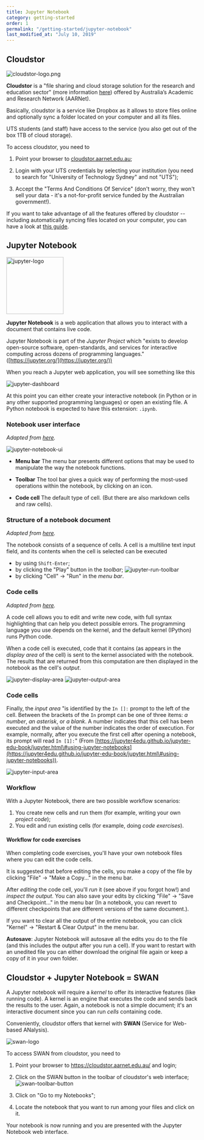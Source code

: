 ```yaml
---
title: Jupyter Notebook
category: getting-started
order: 1
permalink: "/getting-started/jupyter-notebook"
last_modified_at: "July 10, 2019"
---
```


## Cloudstor

![cloudstor-logo.png](https://cloudstor.aarnet.edu.au/plus/s/pwXdzeYzcZPxqw9/download)

**Cloudstor** is a "file sharing and cloud storage solution for the research and education sector" (more information [here](https://www.aarnet.edu.au/network-and-services/cloud-services-applications/cloudstor)) offered by Australia’s Academic and Research Network (AARNet).

Basically, cloudstor is a service like Dropbox as it allows to store files online and optionally sync a folder located on your computer and all its files. 

UTS students (and staff) have access to the service (you also get out of the box 1TB of cloud storage).
  

To access cloudstor, you need to

1. Point your browser to [cloudstor.aarnet.edu.au](https://cloudstor.aarnet.edu.au/);

2. Login with your UTS credentials by selecting your institution (you need to search for "University of Technology Sydney" and not "UTS");

3. Accept the "Terms And Conditions Of Service" (don't worry, they won't sell your data - it's a not-for-profit service funded by the Australian government!).

If you want to take advantage of all the features offered by cloudstor --  including automatically syncing files located on your computer, you can have a look at [this guide](https://support.aarnet.edu.au/hc/en-us/articles/227469547-CloudStor-Getting-Started-Guide).

## Jupyter Notebook

<img src="https://cloudstor.aarnet.edu.au/plus/s/wp8ozshID6Aq2rF/download" alt="jupyter-logo" width="150">
  
**Jupyter Notebook** is a web application that allows you to interact with a document that contains live code.

Jupyter Notebook is part of the *Jupyter Project* which "exists to develop open-source software, open-standards, and services for interactive computing across dozens of programming languages." ([https://jupyter.org/](https://jupyter.org/))

When you reach a Jupyter web application, you will see something like this
  
![jupyter-dashboard](https://cloudstor.aarnet.edu.au/plus/s/Q3NPc7B5cv5Tuey/download)

At this point you can either create your interactive notebook (in Python or in any other supported programming languages) or open an existing file. A Python notebook is expected to have this extension: `.ipynb`.


### Notebook user interface

*Adapted from [here](https://jupyter-notebook.readthedocs.io/en/stable/notebook.html\#notebook-user-interface).*

![jupyter-notebook-ui](https://cloudstor.aarnet.edu.au/plus/s/1K0ZuFi9rgp6ZgO/download)

* **Menu bar** The menu bar presents different options that may be used to manipulate the way the notebook functions.

* **Toolbar** The tool bar gives a quick way of performing the most-used operations within the notebook, by clicking on an icon. 

* **Code cell** The default type of cell. (But there are also markdown cells and raw cells).

### Structure of a notebook document

*Adapted from [here](https://jupyter-notebook.readthedocs.io/en/stable/notebook.html\#structure-of-a-notebook-document).*

The notebook consists of a sequence of cells. A cell is a multiline text input field, and its contents when the cell is selected can be executed

* by using `Shift-Enter`;
* by clicking the "Play" button in the *toolbar*;
![jupyter-run-toolbar](https://cloudstor.aarnet.edu.au/plus/s/h7zsbwCyYEwfyuo/download)
* by clicking "Cell" -> "Run" in the *menu bar*.

### Code cells

*Adapted from [here]( https://jupyter-notebook.readthedocs.io/en/stable/notebook.html\#code-cells).*

A code cell allows you to edit and write new code, with full syntax highlighting that can help you detect possible errors. The programming language you use depends on the kernel, and the default kernel (IPython) runs Python code.

When a code cell is executed, code that it contains (as appears in the *display area* of the cell) is sent to the kernel associated with the notebook. The results that are returned from this computation are then displayed in the notebook as the cell's *output*. 

![jupyter-display-area](https://cloudstor.aarnet.edu.au/plus/s/rmzlYGqBYpfXjjC/download)
![jupyter-output-area](https://cloudstor.aarnet.edu.au/plus/s/XbRpPY2mazxBT27/download)


### Code cells

 Finally, the *input area* "is identified by the `In []:` prompt to the left of the cell. Between the brackets of the `In` prompt can be one of three items: *a number*, *an asterisk*, or *a blank*. A number indicates that this cell has been executed and the value of the number indicates the order of execution. For example, normally, after you execute the first cell after opening a notebook, its prompt will read `In [1]:`" (From [https://jupyter4edu.github.io/jupyter-edu-book/jupyter.html\#using-jupyter-notebooks](https://jupyter4edu.github.io/jupyter-edu-book/jupyter.html\#using-jupyter-notebooks)).

![jupyter-input-area](https://cloudstor.aarnet.edu.au/plus/s/QonWeNKSwEZ5yJe/download)

### Workflow

With a Jupyter Notebook, there are two possible workflow scenarios:

1. You create new cells and run them (for example, writing your own *project code*);
2. You edit and run existing cells (for example, doing *code exercises*).


#### Workflow for code exercises

When completing code exercises, you'll have your own notebook files where you can edit the code cells.

 It is suggested that before editing the cells, you make a copy of the file by clicking "File"  -> "Make a Copy..." in the menu bar.

After *editing* the code cell, you'll *run* it (see above if you forgot how!) and *inspect the output*. You can also save your edits by clicking "File"  -> "Save and Checkpoint..." in the menu bar (In a notebook, you can revert to different checkpoints that are different versions of the same document.).

If you want to clear all the output of the entire notebook, you can click "Kernel" -> "Restart & Clear Output" in the menu bar.

**Autosave**:  Jupyter Notebook will autosave all the edits you do to the file (and this includes the output after you run a cell). If you want to restart with an unedited file you can either download the original file again or keep a copy of it in your own folder. 

## Cloudstor + Jupyter Notebook = SWAN

A Jupyter notebook will require a *kernel* to offer its interactive features (like running code). A kernel is an engine that executes the code and sends back the results to the user. Again, a notebook is not a simple document; it's an interactive document since you can run *cells* containing code.

  Conveniently, cloudstor offers that kernel with **SWAN** (Service for Web-based ANalysis).

![swan-logo](https://cloudstor.aarnet.edu.au/plus/s/musvpeY3OfhnAdF/download)

To access SWAN from cloudstor, you need to

1. Point your browser to https://cloudstor.aarnet.edu.au/ and login;

2. Click on the SWAN button in the toolbar of cloudstor's web interface; ![swan-toolbar-button](https://cloudstor.aarnet.edu.au/plus/s/TdxJNpwKPiO0i9N/download)

3. Click on "Go to my Notebooks";

4. Locate the notebook that you want to run among your files and click on it. 

Your notebook is now running and you are presented with the Jupyter Notebook web interface. 
